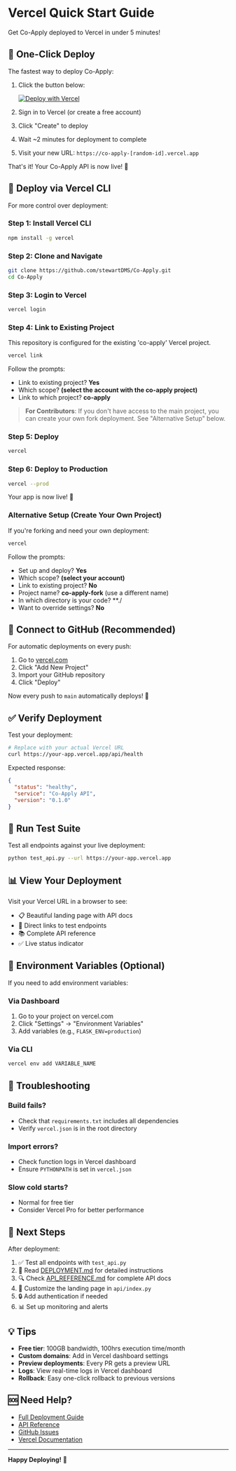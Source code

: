 # Vercel Quick Start Guide

Get Co-Apply deployed to Vercel in under 5 minutes!

## 🚀 One-Click Deploy

The fastest way to deploy Co-Apply:

1. Click the button below:

   [![Deploy with Vercel](https://vercel.com/button)](https://vercel.com/new/clone?repository-url=https://github.com/stewartDMS/Co-Apply)

2. Sign in to Vercel (or create a free account)

3. Click "Create" to deploy

4. Wait ~2 minutes for deployment to complete

5. Visit your new URL: `https://co-apply-[random-id].vercel.app`

That's it! Your Co-Apply API is now live! 🎉

## 🔧 Deploy via Vercel CLI

For more control over deployment:

### Step 1: Install Vercel CLI

```bash
npm install -g vercel
```

### Step 2: Clone and Navigate

```bash
git clone https://github.com/stewartDMS/Co-Apply.git
cd Co-Apply
```

### Step 3: Login to Vercel

```bash
vercel login
```

### Step 4: Link to Existing Project

This repository is configured for the existing 'co-apply' Vercel project.

```bash
vercel link
```

Follow the prompts:
- Link to existing project? **Yes**
- Which scope? **(select the account with the co-apply project)**
- Link to which project? **co-apply**

> **For Contributors**: If you don't have access to the main project, you can create your own fork deployment. See "Alternative Setup" below.

### Step 5: Deploy

```bash
vercel
```

### Step 6: Deploy to Production

```bash
vercel --prod
```

Your app is now live! 🎊

### Alternative Setup (Create Your Own Project)

If you're forking and need your own deployment:

```bash
vercel
```

Follow the prompts:
- Set up and deploy? **Yes**
- Which scope? **(select your account)**
- Link to existing project? **No**
- Project name? **co-apply-fork** (use a different name)
- In which directory is your code? **./
- Want to override settings? **No**

## 📱 Connect to GitHub (Recommended)

For automatic deployments on every push:

1. Go to [vercel.com](https://vercel.com)
2. Click "Add New Project"
3. Import your GitHub repository
4. Click "Deploy"

Now every push to `main` automatically deploys! 🔄

## ✅ Verify Deployment

Test your deployment:

```bash
# Replace with your actual Vercel URL
curl https://your-app.vercel.app/api/health
```

Expected response:
```json
{
  "status": "healthy",
  "service": "Co-Apply API",
  "version": "0.1.0"
}
```

## 🧪 Run Test Suite

Test all endpoints against your live deployment:

```bash
python test_api.py --url https://your-app.vercel.app
```

## 📊 View Your Deployment

Visit your Vercel URL in a browser to see:
- 📋 Beautiful landing page with API docs
- 🔗 Direct links to test endpoints
- 📚 Complete API reference
- ✅ Live status indicator

## 🔑 Environment Variables (Optional)

If you need to add environment variables:

### Via Dashboard
1. Go to your project on vercel.com
2. Click "Settings" → "Environment Variables"
3. Add variables (e.g., `FLASK_ENV=production`)

### Via CLI
```bash
vercel env add VARIABLE_NAME
```

## 🐛 Troubleshooting

### Build fails?
- Check that `requirements.txt` includes all dependencies
- Verify `vercel.json` is in the root directory

### Import errors?
- Check function logs in Vercel dashboard
- Ensure `PYTHONPATH` is set in `vercel.json`

### Slow cold starts?
- Normal for free tier
- Consider Vercel Pro for better performance

## 📖 Next Steps

After deployment:

1. ✅ Test all endpoints with `test_api.py`
2. 📝 Read [DEPLOYMENT.md](DEPLOYMENT.md) for detailed instructions
3. 🔍 Check [API_REFERENCE.md](API_REFERENCE.md) for complete API docs
4. 🎨 Customize the landing page in `api/index.py`
5. 🔒 Add authentication if needed
6. 📊 Set up monitoring and alerts

## 💡 Tips

- **Free tier**: 100GB bandwidth, 100hrs execution time/month
- **Custom domains**: Add in Vercel dashboard settings
- **Preview deployments**: Every PR gets a preview URL
- **Logs**: View real-time logs in Vercel dashboard
- **Rollback**: Easy one-click rollback to previous versions

## 🆘 Need Help?

- [Full Deployment Guide](DEPLOYMENT.md)
- [API Reference](API_REFERENCE.md)
- [GitHub Issues](https://github.com/stewartDMS/Co-Apply/issues)
- [Vercel Documentation](https://vercel.com/docs)

---

**Happy Deploying!** 🚀
